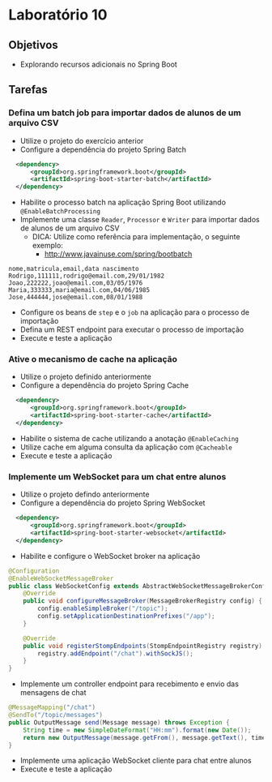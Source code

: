 # Laboratório 10

## Objetivos
- Explorando recursos adicionais no Spring Boot

## Tarefas
### Defina um batch job para importar dados de alunos de um arquivo CSV
- Utilize o projeto do exercício anterior
- Configure a dependência do projeto Spring Batch
```xml
  <dependency>
      <groupId>org.springframework.boot</groupId>
      <artifactId>spring-boot-starter-batch</artifactId>
  </dependency>
```
- Habilite o processo batch na aplicação Spring Boot utilizando `@EnableBatchProcessing`
- Implemente uma classe `Reader`, `Processor` e `Writer` para importar dados de alunos de um arquivo CSV
  - DICA: Utilize como referência para implementação, o seguinte exemplo:
    - http://www.javainuse.com/spring/bootbatch
```
nome,matricula,email,data nascimento
Rodrigo,111111,rodrigo@email.com,29/01/1982
Joao,222222,joao@email.com,03/05/1976
Maria,333333,maria@email.com,04/06/1985
Jose,444444,jose@email.com,08/01/1988
```
- Configure os beans de `step` e o `job` na aplicação para o processo de importação
- Defina um REST endpoint para executar o processo de importação  
- Execute e teste a aplicação

### Ative o mecanismo de cache na aplicação
- Utilize o projeto definido anteriormente
- Configure a dependência do projeto Spring Cache
```xml
  <dependency>
      <groupId>org.springframework.boot</groupId>
      <artifactId>spring-boot-starter-cache</artifactId>
  </dependency>
```
- Habilite o sistema de cache utilizando a anotação `@EnableCaching`
- Utilize cache em alguma consulta da aplicação com `@Cacheable`
- Execute e teste a aplicação

### Implemente um WebSocket para um chat entre alunos
- Utilize o projeto defindo anteriormente
- Configure a dependência do projeto Spring WebSocket
```xml
  <dependency>
      <groupId>org.springframework.boot</groupId>
      <artifactId>spring-boot-starter-websocket</artifactId>
  </dependency>
```
- Habilite e configure o WebSocket broker na aplicação
```java
@Configuration
@EnableWebSocketMessageBroker
public class WebSocketConfig extends AbstractWebSocketMessageBrokerConfigurer {
    @Override
    public void configureMessageBroker(MessageBrokerRegistry config) {
        config.enableSimpleBroker("/topic");
        config.setApplicationDestinationPrefixes("/app");
    }

    @Override
    public void registerStompEndpoints(StompEndpointRegistry registry) {
        registry.addEndpoint("/chat").withSockJS();
    }
}
```
- Implemente um controller endpoint para recebimento e envio das mensagens de chat
```java
@MessageMapping("/chat")
@SendTo("/topic/messages")
public OutputMessage send(Message message) throws Exception {
    String time = new SimpleDateFormat("HH:mm").format(new Date());
    return new OutputMessage(message.getFrom(), message.getText(), time);
}
```
- Implemente uma aplicação WebSocket cliente para chat entre alunos
- Execute e teste a aplicação 
